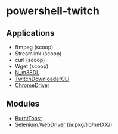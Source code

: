 # powershell-twitch

## Applications
+ ffmpeg (scoop)
+ Streamlink (scoop)
+ curl (scoop)
+ Wget (scoop)
+ [N_m38DL](https://github.com/nilaoda/N_m3u8DL-CLI)
+ [TwitchDownloaderCLI](https://github.com/lay295/TwitchDownloader)
+ [ChromeDriver](https://sites.google.com/chromium.org/driver/downloads?authuser=0)

## Modules
+ [BurntToast](https://www.powershellgallery.com/packages/BurntToast/)
+ [Selenium.WebDriver](https://www.nuget.org/packages/Selenium.WebDriver) (nupkg/lib/netXX/)